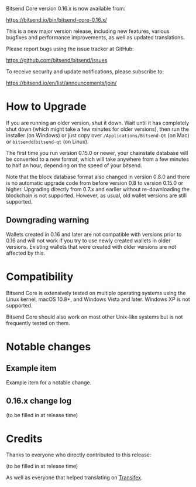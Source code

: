 ﻿Bitsend Core version 0.16.x is now available from:

  <https://bitsend.io/bin/bitsend-core-0.16.x/>

This is a new major version release, including new features, various bugfixes
and performance improvements, as well as updated translations.

Please report bugs using the issue tracker at GitHub:

  <https://github.com/bitsend/bitsend/issues>

To receive security and update notifications, please subscribe to:

  <https://bitsend.io/en/list/announcements/join/>

How to Upgrade
==============

If you are running an older version, shut it down. Wait until it has completely
shut down (which might take a few minutes for older versions), then run the
installer (on Windows) or just copy over `/Applications/Bitsend-Qt` (on Mac)
or `bitsendd`/`bitsend-qt` (on Linux).

The first time you run version 0.15.0 or newer, your chainstate database will be converted to a
new format, which will take anywhere from a few minutes to half an hour,
depending on the speed of your bitsend.

Note that the block database format also changed in version 0.8.0 and there is no
automatic upgrade code from before version 0.8 to version 0.15.0 or higher. Upgrading
directly from 0.7.x and earlier without re-downloading the blockchain is not supported.
However, as usual, old wallet versions are still supported.

Downgrading warning
-------------------

Wallets created in 0.16 and later are not compatible with versions prior to 0.16
and will not work if you try to use newly created wallets in older versions. Existing
wallets that were created with older versions are not affected by this.

Compatibility
==============

Bitsend Core is extensively tested on multiple operating systems using
the Linux kernel, macOS 10.8+, and Windows Vista and later. Windows XP is not supported.

Bitsend Core should also work on most other Unix-like systems but is not
frequently tested on them.

Notable changes
===============

Example item
-------------

Example item for a notable change.

0.16.x change log
------------------

(to be filled in at release time)

Credits
=======

Thanks to everyone who directly contributed to this release:

(to be filled in at release time)

As well as everyone that helped translating on [Transifex](https://www.transifex.com/projects/p/bitsend/).
